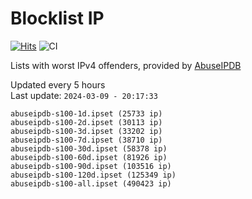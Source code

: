 # Blocklist IP

[![Hits](https://hits.seeyoufarm.com/api/count/incr/badge.svg?url=https%3A%2F%2Fgithub.com%2Fborestad%2Fblocklist-ip%2F&count_bg=%2379C83D&title_bg=%23555555&icon=&icon_color=%23E7E7E7&title=hits&edge_flat=false)](https://hits.seeyoufarm.com)  ![CI](https://img.shields.io/github/workflow/status/borestad/blocklist-ip/CI?style=flat-square)

Lists with worst IPv4 offenders, provided by [AbuseIPDB](https://www.abuseipdb.com/)

<!-- FOOTER-PLACEHOLDER -->
Updated every 5 hours<br>
Last update: `2024-03-09 - 20:17:33`
```
abuseipdb-s100-1d.ipset (25733 ip)
abuseipdb-s100-2d.ipset (30113 ip)
abuseipdb-s100-3d.ipset (33202 ip)
abuseipdb-s100-7d.ipset (38710 ip)
abuseipdb-s100-30d.ipset (58378 ip)
abuseipdb-s100-60d.ipset (81926 ip)
abuseipdb-s100-90d.ipset (103516 ip)
abuseipdb-s100-120d.ipset (125349 ip)
abuseipdb-s100-all.ipset (490423 ip)
```
